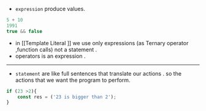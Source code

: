
* `expression` produce values.

```js
5 + 10 
1991
true && false
```

- in [[Template Literal ]]  we use only expressions (as Ternary operator ,function calls) not a statement .
- operators  is an expression .

-------------------
* `statement` are like full sentences that translate our actions .
	so the actions that we want the program to perform.

```js 
if (23 >2){
	const res = ('23 is bigger than 2');
}
```
